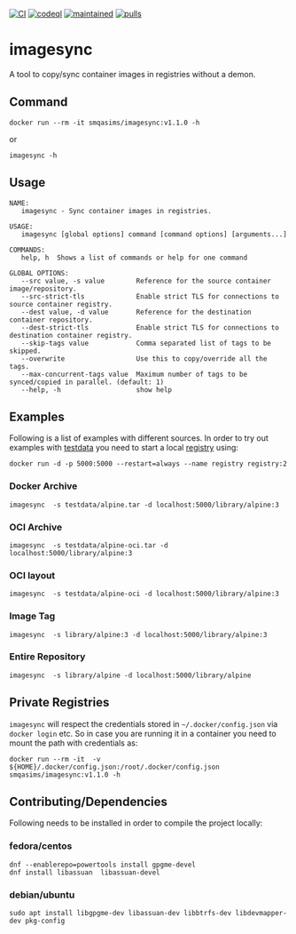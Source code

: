 <p>
    <a href="https://github.com/mqasimsarfraz/imagesync/actions/workflows/imagesync-ci.yaml">
        <img src="https://github.com/mqasimsarfraz/imagesync/actions/workflows/imagesync-ci.yaml/badge.svg" alt="CI"/></a>
    <a href="https://github.com/mqasimsarfraz/imagesync/actions/workflows/codeql-analysis.yml">
        <img src="https://github.com/mqasimsarfraz/imagesync/actions/workflows/codeql-analysis.yml/badge.svg" alt="codeql"/></a>
    <a href="https://mqasimsarfraz.github.io/">
        <img src="https://img.shields.io/maintenance/yes/2022.svg" alt="maintained"/></a>
    <a href="https://hub.docker.com/r/smqasims/imagesync">
        <img src="https://img.shields.io/docker/pulls/smqasims/imagesync.svg" alt="pulls"/></a>
</p>

# imagesync

A tool to copy/sync container images in registries without a demon.

## Command

```
docker run --rm -it smqasims/imagesync:v1.1.0 -h
```

or 

```
imagesync -h
```

## Usage

```
NAME:
   imagesync - Sync container images in registries.

USAGE:
   imagesync [global options] command [command options] [arguments...]

COMMANDS:
   help, h  Shows a list of commands or help for one command

GLOBAL OPTIONS:
   --src value, -s value        Reference for the source container image/repository.
   --src-strict-tls             Enable strict TLS for connections to source container registry.
   --dest value, -d value       Reference for the destination container repository.
   --dest-strict-tls            Enable strict TLS for connections to destination container registry.
   --skip-tags value            Comma separated list of tags to be skipped.
   --overwrite                  Use this to copy/override all the tags.
   --max-concurrent-tags value  Maximum number of tags to be synced/copied in parallel. (default: 1)
   --help, -h                   show help
```

## Examples
Following is a list of examples with different sources. In order to try out examples with [testdata](testdata) you need to start a local [registry](https://docs.docker.com/registry/deploying/#run-a-local-registry) using:

```
docker run -d -p 5000:5000 --restart=always --name registry registry:2
```

### Docker Archive

```
imagesync  -s testdata/alpine.tar -d localhost:5000/library/alpine:3
```

### OCI Archive

```
imagesync  -s testdata/alpine-oci.tar -d localhost:5000/library/alpine:3
```

### OCI layout

```
imagesync  -s testdata/alpine-oci -d localhost:5000/library/alpine:3
```

### Image Tag

```
imagesync  -s library/alpine:3 -d localhost:5000/library/alpine:3
```

### Entire Repository

```
imagesync  -s library/alpine -d localhost:5000/library/alpine
```

## Private Registries

`imagesync` will respect the credentials stored in `~/.docker/config.json` via `docker login` etc. So in case you are
running it in a container you need to mount the path with credentials as:

```
docker run --rm -it  -v ${HOME}/.docker/config.json:/root/.docker/config.json  smqasims/imagesync:v1.1.0 -h
```

## Contributing/Dependencies

Following needs to be installed in order to compile the project locally:

### fedora/centos

```
dnf --enablerepo=powertools install gpgme-devel
dnf install libassuan  libassuan-devel
```

### debian/ubuntu

```
sudo apt install libgpgme-dev libassuan-dev libbtrfs-dev libdevmapper-dev pkg-config
```